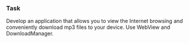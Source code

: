 ### Task
Develop an application that allows you to view the Internet browsing and conveniently download mp3 files to your device. Use WebView and DownloadManager.
